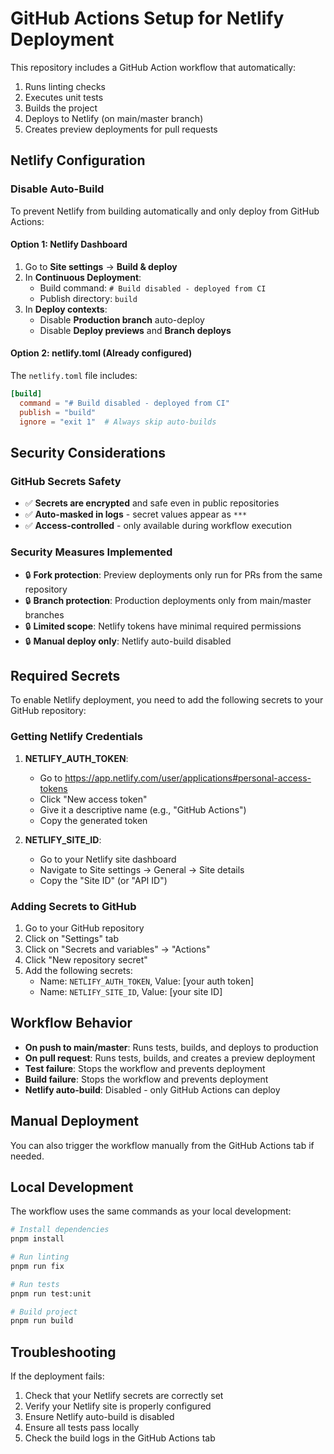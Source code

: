 # GitHub Actions Setup for Netlify Deployment

This repository includes a GitHub Action workflow that automatically:
1. Runs linting checks
2. Executes unit tests
3. Builds the project
4. Deploys to Netlify (on main/master branch)
5. Creates preview deployments for pull requests

## Netlify Configuration

### Disable Auto-Build
To prevent Netlify from building automatically and only deploy from GitHub Actions:

#### Option 1: Netlify Dashboard
1. Go to **Site settings** → **Build & deploy**
2. In **Continuous Deployment**:
   - Build command: `# Build disabled - deployed from CI`
   - Publish directory: `build`
3. In **Deploy contexts**:
   - Disable **Production branch** auto-deploy
   - Disable **Deploy previews** and **Branch deploys**

#### Option 2: netlify.toml (Already configured)
The `netlify.toml` file includes:
```toml
[build]
  command = "# Build disabled - deployed from CI"
  publish = "build"
  ignore = "exit 1"  # Always skip auto-builds
```

## Security Considerations

### GitHub Secrets Safety
- ✅ **Secrets are encrypted** and safe even in public repositories
- ✅ **Auto-masked in logs** - secret values appear as `***`
- ✅ **Access-controlled** - only available during workflow execution

### Security Measures Implemented
- 🔒 **Fork protection**: Preview deployments only run for PRs from the same repository
- 🔒 **Branch protection**: Production deployments only from main/master branches
- 🔒 **Limited scope**: Netlify tokens have minimal required permissions
- 🔒 **Manual deploy only**: Netlify auto-build disabled

## Required Secrets

To enable Netlify deployment, you need to add the following secrets to your GitHub repository:

### Getting Netlify Credentials

1. **NETLIFY_AUTH_TOKEN**:
   - Go to https://app.netlify.com/user/applications#personal-access-tokens
   - Click "New access token"
   - Give it a descriptive name (e.g., "GitHub Actions")
   - Copy the generated token

2. **NETLIFY_SITE_ID**:
   - Go to your Netlify site dashboard
   - Navigate to Site settings → General → Site details
   - Copy the "Site ID" (or "API ID")

### Adding Secrets to GitHub

1. Go to your GitHub repository
2. Click on "Settings" tab
3. Click on "Secrets and variables" → "Actions"
4. Click "New repository secret"
5. Add the following secrets:
   - Name: `NETLIFY_AUTH_TOKEN`, Value: [your auth token]
   - Name: `NETLIFY_SITE_ID`, Value: [your site ID]

## Workflow Behavior

- **On push to main/master**: Runs tests, builds, and deploys to production
- **On pull request**: Runs tests, builds, and creates a preview deployment
- **Test failure**: Stops the workflow and prevents deployment
- **Build failure**: Stops the workflow and prevents deployment
- **Netlify auto-build**: Disabled - only GitHub Actions can deploy

## Manual Deployment

You can also trigger the workflow manually from the GitHub Actions tab if needed.

## Local Development

The workflow uses the same commands as your local development:

```bash
# Install dependencies
pnpm install

# Run linting
pnpm run fix

# Run tests
pnpm run test:unit

# Build project
pnpm run build
```

## Troubleshooting

If the deployment fails:

1. Check that your Netlify secrets are correctly set
2. Verify your Netlify site is properly configured
3. Ensure Netlify auto-build is disabled
4. Ensure all tests pass locally
5. Check the build logs in the GitHub Actions tab